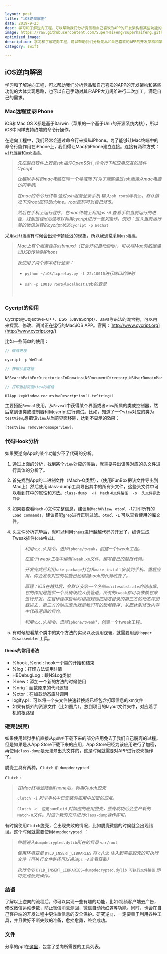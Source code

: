 ```yaml
---

layout: post
title: "iOS逆向解密"
data: 2019-9-23
desc: 学习和了解逆向工程，可以帮助我们分析竞品和自己喜欢的APP的开发架构和某些功能的大体实现思路
image: https://raw.githubusercontent.com/SuperHaiFeng/superhaifeng.github.io/master/assets/TitleImg/oc-swift-title.png
optimized_image: 
description: 学习和了解逆向工程，可以帮助我们分析竞品和自己喜欢的APP的开发架构和某些功能的大体实现思路
category: swift

---
```


## iOS逆向解密

学习和了解逆向工程，可以帮助我们分析竞品和自己喜欢的APP的开发架构和某些功能的大体实现思路，也可以自己手动对其它APP大刀阔斧进行二次加工，满足自己的需求。

### Mac远程登录iPhone

iOS和Mac OS X都是基于Darwin（苹果的一个基于Unix的开源系统内核），所以iOS中同样支持终端的命令行操作。	

在逆向工程中，我们经常会通过命令行来操纵iPhone。为了能够让Mac终端中的命令行能作用在iPhone上，我们得让Mac和iPhone建立连接。连接有两种方式：`wifi连接`和`usb连接`。

> *先在越狱软件上安装ssh插件OpenSSH ,命令行下和应用交互的插件Cycript*	
>
> *让越狱手机和mac电脑在同一个局域网下(为了能够通过ssh服务从mac电脑访问手机)*
>
> *在mac的命令行终端 通过ssh服务登录手机 输入*`ssh root@手机ip`*。默认情况下的root密码是alpine。root密码可以自己修改。*
>
> *然后在手机上运行程序，在mac终端上利用ps -A 查看手机当前运行的进程，找到进程id后便可以利用cycript进行一些列操作。例如：进入当前运行着的微信进程的cycript状态*`cycript -p WeChat`

采用`wifi连接`有时候会出现卡顿延迟的现象，所以我通常采用`usb连接`。

> *Mac上有个服务程序usbmuxd（它会开机自动启动），可以将Mac的数据通过USB传输到iPhone*
>
> *我使用了两个脚本进行登录：*
>
> * `python ~/iOS/tcprelay.py -t 22:10010`*进行端口的映射*
>
> * `ssh -p 10010 root@localhost` *usb的登录*
>
>   ​

### Cycript的使用

Cycript是Objective-C++、ES6（JavaScript）、Java等语法的混合物，可以用来探索、修改、调试正在运行的Mac\iOS APP。官网：[http://www.cycript.org](http://www.cycript.org/)

比如一些简单的使用：  

```objective-c
// 微信进程

cycript -p WeChat

// 获得沙盒路径

NSSearchPathForDirectoriesInDomains(NSDocumentDirectory,NSUserDomainMask,YES)[0]

// 打印当前页面view的层级

UIApp.keyWindow.recursiveDescription().toString()

```

主要搭配`Reveal`使用，从`Reveal`中获得某个界面或者`view`所属的类或控制器，然后拿到该类或控制器利用cycript进行调试。比如，知道了一个`view`对应的类为`testView`,想把该`view`从当前界面移除，达到不显示的效果：

```objective-c
[testView removeFromSuperview];
```



### 代码Hook分析

如果要逆向App的某个功能少不了代码的分析。

1. 通过上面的分析，找到某个`view`对应的类后，就需要导出该类对应的头文件进行具体的分析了。		

2. 首先找到App的二进制文件（Mach-O类型），（使用iFunBox把该文件导出到Mac上）然后使用class-dump工具导出其中的所有头文件，这些头文件中可以看到其中的属性和方法。`class-dump  -H  Mach-O文件路径  -o  头文件存放目录`

3. 如果要查看`Mach-O`文件完整信息，建议用`MachOView`。`otool -l`打印所有的 `Load Commands`，建议搭配`grep`进行正则过滤。`otool -L` 可以查看使用的库文件。

4. 头文件分析完毕后，就可以利用`theos`进行越越代码的开发了，编译生成Tweak插件(`deb`格式)。

   > *利用*`nic.pl`*指令，选择*`iphone/tweak`*，创建一个tweak工程。*
   >
   > *在这个tweak工程中编辑*`Tweak.xm`*文件，编写自己的越狱代码。*
   >
   > *开发完成后利用*`make package`*打包和*`make install`*安装到手机。重启应用，你会发现对应的功能已经根据hook的代码改变了。*
   >
   > *原理：iOS在越狱后，会默认安装一个名叫*`mobilesubstrate`*的动态库，它的作用是提供一个系统级的入侵管道，所有的*`tweak`*都可以依赖它来进行开发。在目标程序启动时根据规则把指定目录的第三方的动态库加载进去，第三方的动态库也就是我们写的破解程序，从而达到修改内存中代码逻辑的目的。*
   >
   > *利用*`nic.pl`*指令，选择*`iphone/tweak`*，创建一个tweak工程。


5. 有时候想看某个类中的某个方法的实现以及调用逻辑，就需要用到`Hopper Disassembler`工具。

#### theos的常用语法

- %hook ,%end : hook一个类的开始和结束
- %log：打印方法调用详情
- HBDebugLog：跟NSLog类似
- %new：添加一个新的方法的时候使用
- %orig：函数原来的代码逻辑
- %ctor：在加载动态库时调用
- logify.pl：可以将一个头文件快速转换成已经包含打印信息的xm文件
- 如果有额外的资源文件（比如图片），放到项目的layout文件夹中，对应着手机的根路径

### 砸壳(脱壳)

如果使用越狱手机直接从`pp助手`下载下来的部分应用免去了我们自己脱壳的过程。但是如果是从App Store下载下来的应用，App Store已经为该应用进行了加密，再使用`class-dump`是无法导出头文件的，这是时候就需要对APP进行脱壳操作了。

脱壳工具有两种，`Clutch` 和 `dumpdecrypted `

`Clutch` : 	

> *在Mac终端登陆到iPhone后，利用Clutch脱壳*
>
> `Clutch -i`	*列举手机中已安装的应用中加密的应用。*
>
> `Clutch -d  应用bundleid` *对加密的应用脱壳，脱壳成功后会生产新的*`Match-O`*文件。对这个新的文件进行*`class-dump`*操作即可。*

有时候使用`Clutch`脱壳，会出现失败的情况，比如脱壳微信的时候就会出现错误。这个时候就需要使用`dumpdecrypted `：	

> *终端进入*`dumpdecrypted.dylib`*所在的目录* `var/root`
>
> *使用环境变量* `DYLD_INSERT_LIBRARIES` *将* `dylib` *注入到需要脱壳的可执行文件（可执行文件路径可以通过*`ps -A`*查看获取）*
>
> *执行命令* `DYLD_INSERT_LIBRARIES=dumpdecrypted.dylib 可执行文件路径` *即可完成脱壳操作。*

### 结语

了解以上逆向的流程后，你可以实现一些有趣的功能，比如:视频客户端去广告，修改微信运动步数，防止微信消息测回，微信自动抢红包等功能。同时，也会在自己客户端的开发过程中更注重信息的安全保护。研究逆向，一定要善于利用各种工具，并且做好不断失败的准备，愈挫愈勇，终会成功。



### 文件

分享的ppt在[这里](../files/hacking)，包含了逆向所需要的工具列表。

 